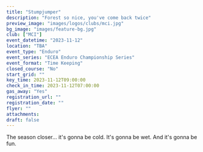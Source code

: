 ```yaml
---
title: "Stumpjumper"
description: "Forest so nice, you've come back twice"
preview_image: "images/logos/clubs/mci.jpg"
bg_image: "images/feature-bg.jpg"
club: ["MCI"]
event_datetime: "2023-11-12"
location: "TBA"
event_type: "Enduro"
event_series: "ECEA Enduro Championship Series"
event_format: "Time Keeping"
closed_course: "No"
start_grid: ""
key_time: 2023-11-12T09:00:00
check_in_time: 2023-11-12T07:00:00
gas_away: "Yes"
registration_url: ""
registration_date: ""
flyer: ""
attachments:
draft: false
---
```


The season closer... it's gonna be cold. It's gonna be wet. And it's gonna be fun.